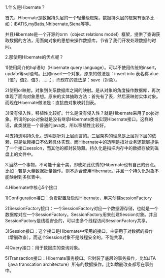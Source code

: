 1.什么是Hibernate？
首先，Hibernate是数据持久层的一个轻量级框架。数据持久层的框架有很多比如：iBATIS,myBatis,Nhibernate,Siena等等。
并且Hibernate是一个开源的orm（object relations model）框架，提供了查询获取数据的方法，用面向对象的思想来操作数据库，节省了我们开发处理数据的时间。
2.那使用Hibernate的优点呢？
1)使用简介的hql语句（Hibernate query language）。可以不使用传统的insert，update等sql语句。比如insert一个对象，原来的做法是：insert into 表名称 alue（值1，值2，值3，……），而现在的做法是：save（对象）。
2)使用or映射。对象到关系数据库之间的映射。是从对象的角度操作数据库，再次体现了面向对象思想。原来的实体抽取方法：首先有了表，然后表映射实体对象。而现在Hibernate做法是：直接由对象映射到表。
3)没有侵入性，移植性比较好。什么是没有侵入性？就是Hibernate采用了pojo对象。所谓的pojo对象就是没有继承Hibernate类或实现Hibernate接口。这样的话，此类就是一个普通的java类，所以移植性比较好。  
4)支持透明持久化。透明是针对上层而言的。三层架构的理念是上层对下层的依赖，只是依赖接口不依赖具体实现。而Hibernate中的透明是指对业务逻辑层提供了一个接口session，而其他的都封装隐藏。持久化是指把内存中的数据存放到磁盘上的文件中。
3.当然一个事物，不可能十全十美，即使如此优秀的Hibernate也有自己的弱点。比如：若是大量数据批量操作。则不适合使用Hibernate。并且一个持久化对象不能映射到多张表中。
4.Hibernate中核心5个接口
1)Configuration接口：负责配置及启动Hibernate，用来创建sessionFactory
2)SessionFactory接口：一个SessionFactory对应一个数据源存储，也就是一个数据库对应一个SessionFactory。SessionFactory用来创建Session对象。并且SessionFactory是线程安全的，可以由多个线程访问SessionFactory共享。
3)Session接口：这个接口是Hibernate中常用的接口，主要用于对数据的操作（增删改查）。而这个Session对象不是线程安全的。不能共享。
4)Query接口：用于数据库的查询对象。
5)Transaction接口：Hibernate事务接口。它封装了底层的事务操作，比如JTA（java transcation architecture）所有的数据操作，比如增删改查都写在事务中。